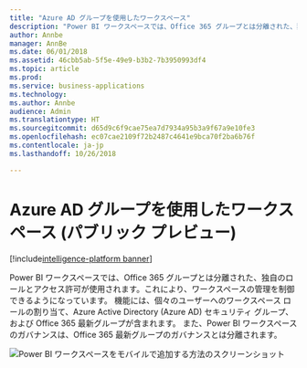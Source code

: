 ```yaml
---
title: "Azure AD グループを使用したワークスペース"
description: "Power BI ワークスペースでは、Office 365 グループとは分離された、独自のロールとアクセス許可が使用されます。これにより、ワークスペースの管理を制御できるようになっています。"
author: Annbe
manager: AnnBe
ms.date: 06/01/2018
ms.assetid: 46cbb5ab-5f5e-49e9-b3b2-7b3950993df4
ms.topic: article
ms.prod: 
ms.service: business-applications
ms.technology: 
ms.author: Annbe
audience: Admin
ms.translationtype: HT
ms.sourcegitcommit: d65d9c6f9cae75ea7d7934a95b3a9f67a9e10fe3
ms.openlocfilehash: ec07cae2109f72b2487c4641e9bca70f2ba6b76f
ms.contentlocale: ja-jp
ms.lasthandoff: 10/26/2018

---
```

# <a name="workspaces-with-azure-ad-groups-public-preview"></a>Azure AD グループを使用したワークスペース (パブリック プレビュー)

[!include[intelligence-platform banner](../../includes/intelligence-platform.md)]



Power BI ワークスペースでは、Office 365 グループとは分離された、独自のロールとアクセス許可が使用されます。これにより、ワークスペースの管理を制御できるようになっています。
機能には、個々のユーザーへのワークスペース ロールの割り当て、Azure Active Directory (Azure AD) セキュリティ グループ、および Office 365 最新グループが含まれます。 また、Power BI ワークスペースのガバナンスは、Office 365 最新グループのガバナンスとは分離されます。

![Power BI ワークスペースをモバイルで追加する方法のスクリーンショット](media/workspaces-azure-ad-groups-1.png "Power BI ワークスペースをモバイルで追加する方法のスクリーンショット")


